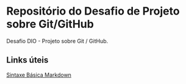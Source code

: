 # Repositório do Desafio de Projeto sobre Git/GitHub
Desafio DIO - Projeto sobre Git / GitHub.

## Links úteis
[Sintaxe Básica Markdown](https://www.markdownguide.org/getting-started/)
